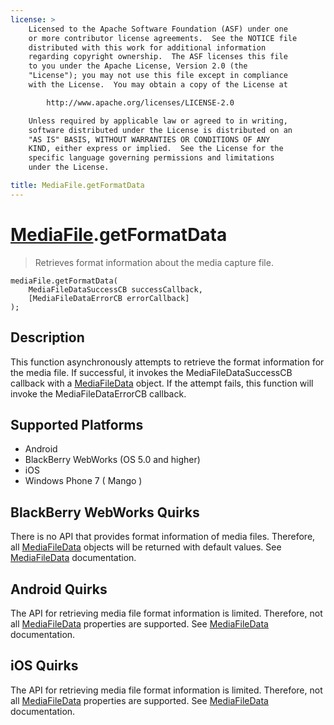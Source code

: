 ```yaml
---
license: >
    Licensed to the Apache Software Foundation (ASF) under one
    or more contributor license agreements.  See the NOTICE file
    distributed with this work for additional information
    regarding copyright ownership.  The ASF licenses this file
    to you under the Apache License, Version 2.0 (the
    "License"); you may not use this file except in compliance
    with the License.  You may obtain a copy of the License at

        http://www.apache.org/licenses/LICENSE-2.0

    Unless required by applicable law or agreed to in writing,
    software distributed under the License is distributed on an
    "AS IS" BASIS, WITHOUT WARRANTIES OR CONDITIONS OF ANY
    KIND, either express or implied.  See the License for the
    specific language governing permissions and limitations
    under the License.

title: MediaFile.getFormatData
---
```


[MediaFile](MediaFile.html).getFormatData
=======================

> Retrieves format information about the media capture file.

    mediaFile.getFormatData( 
        MediaFileDataSuccessCB successCallback, 
        [MediaFileDataErrorCB errorCallback]
    );

Description
-----------

This function asynchronously attempts to retrieve the format information for the media file.  If successful, it invokes the MediaFileDataSuccessCB callback with a [MediaFileData](MediaFileData.html) object.  If the attempt fails, this function will invoke the MediaFileDataErrorCB callback.

Supported Platforms
-------------------

- Android
- BlackBerry WebWorks (OS 5.0 and higher)
- iOS
- Windows Phone 7 ( Mango )

BlackBerry WebWorks Quirks
--------------------------
There is no API that provides format information of media files.  Therefore, all [MediaFileData](MediaFileData.html) objects will be returned with default values.  See [MediaFileData](MediaFileData.html) documentation.

Android Quirks
--------------
The API for retrieving media file format information is limited.  Therefore, not all [MediaFileData](MediaFileData.html) properties are supported.  See [MediaFileData](MediaFileData.html) documentation.

iOS Quirks
----------
The API for retrieving media file format information is limited.  Therefore, not all [MediaFileData](MediaFileData.html) properties are supported.  See [MediaFileData](MediaFileData.html) documentation.